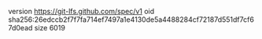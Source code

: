 version https://git-lfs.github.com/spec/v1
oid sha256:26edccb2f7f7fa714ef7497a1e4130de5a4488284cf72187d551df7cf67d0ead
size 6019
